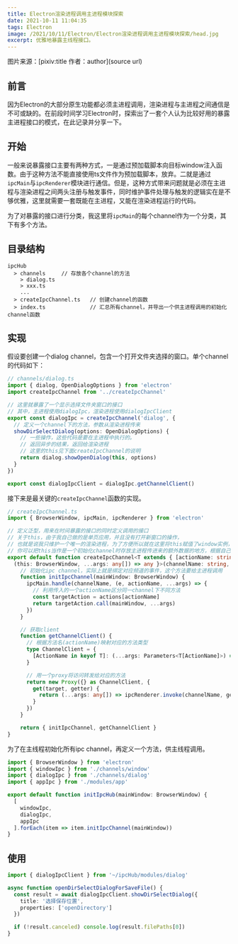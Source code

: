 ```yaml
---
title: Electron渲染进程调用主进程模块探索
date: 2021-10-11 11:04:35
tags: Electron
image: /2021/10/11/Electron/Electron渲染进程调用主进程模块探索/head.jpg
excerpt: 优雅地暴露主线程接口。
---
```


图片来源：[pixiv:title 作者：author](source url)

## 前言

因为Electron的大部分原生功能都必须主进程调用，渲染进程与主进程之间通信是不可或缺的。在前段时间学习Electron时，探索出了一套个人认为比较好用的暴露主进程接口的模式，在此记录并分享一下。

## 开始

一般来说暴露接口主要有两种方式，一是通过预加载脚本向目标window注入函数。由于这种方法不能直接使用ts文件作为预加载脚本，放弃。二就是通过`ipcMain`与`ipcRenderer`模块进行通信。但是，这种方式带来问题就是必须在主进程与渲染进程之间两头注册与触发事件，同时维护事件处理与触发的逻辑实在是不够优雅，这里就需要一套既能在主进程，又能在渲染进程运行的代码。

为了对暴露的接口进行分类，我这里将`ipcMain`的每个channel作为一个分类，其下有多个方法。

## 目录结构

```
ipcHub
  > channels     // 存放各个channel的方法
    > dialog.ts
    > xxx.ts
    ...
  > createIpcChannel.ts   // 创建channel的函数
  > index.ts              // 汇总所有channel，并导出一个供主进程调用的初始化channel函数
```

## 实现

假设要创建一个dialog channel，包含一个打开文件夹选择的窗口。单个channel的代码如下：

``` ts
// channels/dialog.ts
import { dialog, OpenDialogOptions } from 'electron'
import createIpcChannel from '../createIpcChannel'

// 这里就暴露了一个显示选择文件夹窗口的接口
// 其中，主进程使用dialogIpc，渲染进程使用dialogIpcClient
export const dialogIpc = createIpcChannel('dialog', {
  // 定义一个channel下的方法，参数从渲染进程传来
  showDirSelectDialog(options: OpenDialogOptions) {
    // 一些操作，这些代码是要在主进程中执行的。
    // 返回异步的结果，返回给渲染进程
    // 这里的this见下面createIpcChannel的说明
    return dialog.showOpenDialog(this, options)
  }
})

export const dialogIpcClient = dialogIpc.getChannelClient()
```

接下来是最关键的`createIpcChannel`函数的实现。

``` ts
// createIpcChannel.ts
import { BrowserWindow, ipcMain, ipcRenderer } from 'electron'

// 定义泛型，用来在时间暴露的接口的同时定义调用的接口
// 关于this，由于我自己做的是单页应用，并且没有打开新窗口的操作，
// 也就是说我只维护一个唯一的渲染进程，为了方便所以就在这里将this赋值了window实例，
// 你可以把this当作是一个初始化channel时存放主进程传进来的额外数据的地方，根据自己的需要放其他东西
export default function createIpcChannel<T extends { [actionName: string]: 
  (this: BrowserWindow, ...args: any[]) => any }>(channelName: string, actions: T) {
    // 初始化ipc channel，实际上就是绑定对应频道的事件，这个方法要给主进程调用
    function initIpcChannel(mainWindow: BrowserWindow) {
      ipcMain.handle(channelName, (e, actionName, ...args) => {
        // 利用传入的一个actionName区分同一channel下不同方法
        const targetAction = actions[actionName]
        return targetAction.call(mainWindow, ...args)
      })
    }

    // 获取client
    function getChannelClient() {
      // 根据方法名(actionName)映射对应的方法类型
      type ChannelClient = {
        [ActionName in keyof T]: (...args: Parameters<T[ActionName]>) => Promise<ReturnType<T[ActionName]>>
      }

      // 用一个proxy将访问转发给对应的方法
      return new Proxy({} as ChannelClient, {
        get(target, getter) {
          return (...args: any[]) => ipcRenderer.invoke(channelName, getter, ...args)
        }
      })
    }

    return { initIpcChannel, getChannelClient }
}
```

为了在主线程初始化所有ipc channel，再定义一个方法，供主线程调用。

``` ts
import { BrowserWindow } from 'electron'
import { windowIpc } from './channels/window'
import { dialogIpc } from './channels/dialog'
import { appIpc } from './modules/app'

export default function initIpcHub(mainWindow: BrowserWindow) {
  [
    windowIpc,
    dialogIpc,
    appIpc
  ].forEach(item => item.initIpcChannel(mainWindow))
}
```

## 使用
``` ts
import { dialogIpcClient } from '~/ipcHub/modules/dialog'

async function openDirSelectDialogForSaveFile() {
  const result = await dialogIpcClient.showDirSelectDialog({
    title: '选择保存位置',
    properties: ['openDirectory']
  })

  if (!result.canceled) console.log(result.filePaths[0])
}
```